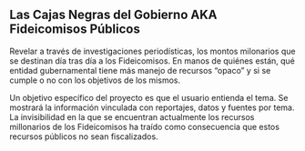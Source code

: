 ## Las Cajas Negras del Gobierno AKA Fideicomisos Públicos

Revelar a través de investigaciones periodísticas, los montos milonarios que se destinan día tras día a los Fideicomisos. En manos de quiénes están, qué entidad gubernamental tiene más manejo de recursos “opaco” y si se cumple o no con los objetivos de los mismos. 

Un objetivo específico del proyecto es que el usuario entienda el tema. Se mostrará la información vinculada con reportajes, datos y fuentes por tema. La invisibilidad en la que se encuentran actualmente los recursos millonarios de los Fideicomisos ha traído como consecuencia que estos recursos públicos no sean fiscalizados. 
